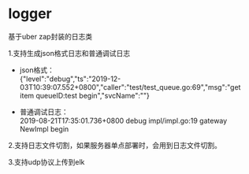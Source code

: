 # logger
基于uber zap封装的日志类

1.支持生成json格式日志和普通调试日志    
+ json格式：  
{"level":"debug","ts":"2019-12-03T10:39:07.552+0800","caller":"test/test_queue.go:69","msg":"get item queueID:test begin","svcName":""}

+ 普通调试日志：  
2019-08-21T17:35:01.736+0800	debug	impl/impl.go:19	gateway NewImpl begin

2.支持日志文件切割，如果服务器单点部署时，会用到日志文件切割。

3.支持udp协议上传到elk  